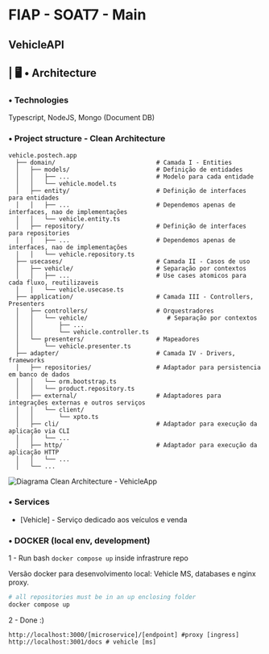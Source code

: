 # FIAP - SOAT7 - Main
## VehicleAPI

## | 🖥️ • Architecture
### • Technologies
Typescript, NodeJS, Mongo (Document DB)
### • Project structure - Clean Architecture
```
vehicle.postech.app
  ├── domain/                            # Camada I - Entities
  │   ├── models/                        # Definição de entidades
  │   │   ├── ...                        # Modelo para cada entidade
  │   │   └── vehicle.model.ts
  │   ├── entity/                        # Definição de interfaces para entidades
  │   │   ├── ...                        # Dependemos apenas de interfaces, nao de implementações
  │   │   └── vehicle.entity.ts
  │   ├── repository/                    # Definição de interfaces para repositories
  │   │   ├── ...                        # Dependemos apenas de interfaces, nao de implementações
  │   │   └── vehicle.repository.ts
  ├── usecases/                          # Camada II - Casos de uso
  │   ├── vehicle/                       # Separação por contextos 
  │   │   ├── ...                        # Use cases atomicos para cada fluxo, reutilizaveis
  │   │   └── vehicle.usecase.ts
  ├── application/                       # Camada III - Controllers, Presenters
  │   ├── controllers/                   # Orquestradores
  │   │   └── vehicle/                      # Separação por contextos 
  │   │       ├── ...
  │   │       └── vehicle.controller.ts
  │   └── presenters/                    # Mapeadores
  │       └── vehicle.presenter.ts          
  ├── adapter/                           # Camada IV - Drivers, frameworks
  │   ├── repositories/                  # Adaptador para persistencia em banco de dados
  │   │   └── orm.bootstrap.ts           
  │   │   └── product.repository.ts      
  │   ├── external/                      # Adaptadores para integrações externas e outros serviços
  │   │   └── client/
  │   │       └── xpto.ts      
  │   ├── cli/                           # Adaptador para execução da aplicação via CLI
  │   │   └── ...
  │   ├── http/                          # Adaptador para execução da aplicação HTTP
  │   │   └── ...
  │   └── ...
```




![Diagrama Clean Architecture - VehicleApp](docs/app.drawio.png)



### • Services
- [Vehicle] - Serviço dedicado aos veículos e venda

### • DOCKER (local env, development)
1 - Run bash `docker compose up` inside infrastrure repo

Versão docker para desenvolvimento local:
Vehicle MS, databases e nginx proxy.
```sh
# all repositories must be in an up enclosing folder
docker compose up
```
2 - Done :)
```
http://localhost:3000/[microservice]/[endpoint] #proxy [ingress]
http://localhost:3001/docs # vehicle [ms]
```
